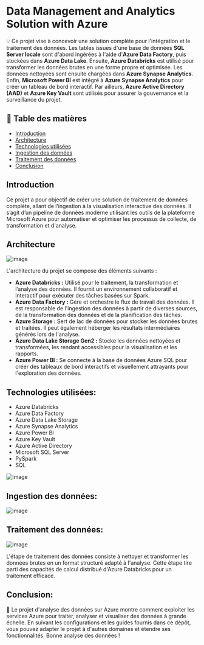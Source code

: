 # Data Management and Analytics Solution with Azure

💡 Ce projet vise à concevoir une solution complète pour l'intégration et le traitement des données. Les tables issues d'une base de données **SQL Server locale** sont d'abord ingérées à l'aide d'**Azure Data Factory**, puis stockées dans **Azure Data Lake**. Ensuite, **Azure Databricks** est utilisé pour transformer les données brutes en une forme propre et optimisée. Les données nettoyées sont ensuite chargées dans **Azure Synapse Analytics**. Enfin, **Microsoft Power BI** est intégré à **Azure Synapse Analytics** pour créer un tableau de bord interactif. Par ailleurs, **Azure Active Directory (AAD)** et **Azure Key Vault** sont utilisés pour assurer la gouvernance et la surveillance du projet.

## 📖 Table des matières
- [Introduction](#introduction)
- [Architecture](#architecture)
- [Technologies utilisées](#technologies-utilisées)
- [Ingestion des données](#ingestion-des-données)
- [Traitement des données](#traitement-des-données)
- [Conclusion](#conclusion)

## Introduction
Ce projet a pour objectif de créer une solution de traitement de données complète, allant de l’ingestion à la visualisation interactive des données. Il s’agit d’un pipeline de données moderne utilisant les outils de la plateforme Microsoft Azure pour automatiser et optimiser les processus de collecte, de transformation et d'analyse.

## Architecture
![image](https://github.com/user-attachments/assets/6b310dae-9056-4e9b-a2c6-587912463414)

L'architecture du projet se compose des éléments suivants :
- **Azure Databricks :** Utilisé pour le traitement, la transformation et l’analyse des données. Il fournit un environnement collaboratif et interactif pour exécuter des tâches basées sur Spark.
- **Azure Data Factory :** Gère et orchestre le flux de travail des données. Il est responsable de l'ingestion des données à partir de diverses sources, de la transformation des données et de la planification des tâches.
- **Azure Storage :** Sert de lac de données pour stocker les données brutes et traitées. Il peut également héberger les résultats intermédiaires générés lors de l'analyse.
- **Azure Data Lake Storage Gen2 :** Stocke les données nettoyées et transformées, les rendant accessibles pour la visualisation et les rapports.
- **Azure Power BI :** Se connecte à la base de données Azure SQL pour créer des tableaux de bord interactifs et visuellement attrayants pour l'exploration des données.

## Technologies utilisées:
- Azure Databricks
- Azure Data Factory
- Azure Data Lake Storage
- Azure Synapse Analytics
- Azure Power BI
- Azure Key Vault
- Azure Active Directory
- Microsoft SQL Server
- PySpark
- SQL

![image](https://github.com/user-attachments/assets/6c69111e-d745-49af-969f-b601aab49ea3)

## Ingestion des données:

![image](https://github.com/user-attachments/assets/9d5e0149-29a8-4f19-bb5d-7938533435d1)

## Traitement des données: 

![image](https://github.com/user-attachments/assets/9386ae1f-254a-419a-a136-d0da0748f34b)

L'étape de traitement des données consiste à nettoyer et transformer les données brutes en un format structuré adapté à l'analyse. Cette étape tire parti des capacités de calcul distribué d'Azure Databricks pour un traitement efficace.

## Conclusion:

🚀 Le projet d'analyse des données sur Azure montre comment exploiter les services Azure pour traiter, analyser et visualiser des données à grande échelle. En suivant les configurations et les guides fournis dans ce dépôt, vous pouvez adapter le projet à d'autres domaines et étendre ses fonctionnalités. Bonne analyse des données !
